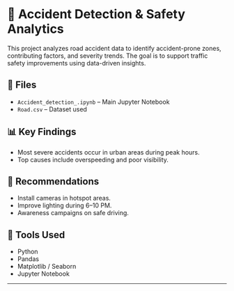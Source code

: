# 🚧 Accident Detection & Safety Analytics

This project analyzes road accident data to identify accident-prone zones, contributing factors, and severity trends. The goal is to support traffic safety improvements using data-driven insights.

## 📁 Files

- `Accident_detection_.ipynb` – Main Jupyter Notebook
- `Road.csv` – Dataset used

## 📊 Key Findings

- Most severe accidents occur in urban areas during peak hours.
- Top causes include overspeeding and poor visibility.

## 🚦 Recommendations

- Install cameras in hotspot areas.
- Improve lighting during 6–10 PM.
- Awareness campaigns on safe driving.

## 🔧 Tools Used

- Python
- Pandas
- Matplotlib / Seaborn
- Jupyter Notebook

---

